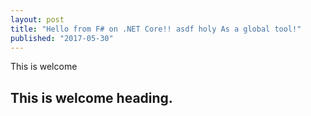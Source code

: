 ```yaml
---
layout: post
title: "Hello from F# on .NET Core!! asdf holy As a global tool!"
published: "2017-05-30"
---
```


This is welcome

## This is welcome heading.